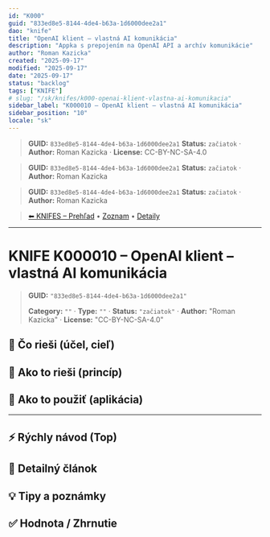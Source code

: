 ```yaml
---
id: "K000"
guid: "833ed8e5-8144-4de4-b63a-1d6000dee2a1"
dao: "knife"
title: "OpenAI klient – vlastná AI komunikácia"
description: "Appka s prepojením na OpenAI API a archív komunikácie"
author: "Roman Kazicka"
created: "2025-09-17"
modified: "2025-09-17"
date: "2025-09-17"
status: "backlog"
tags: ["KNIFE"]
# slug: "/sk/knifes/k000-openai-klient-vlastna-ai-komunikacia"
sidebar_label: "K000010 – OpenAI klient – vlastná AI komunikácia"
sidebar_position: "10"
locale: "sk"
---
```

<!-- body:start -->

<!-- fm-visible: start -->
> **GUID:** `833ed8e5-8144-4de4-b63a-1d6000dee2a1`
> **Status:** `začiatok` · **Author:** Roman Kazicka · **License:** CC-BY-NC-SA-4.0
<!-- fm-visible: end -->
<!-- body:start -->

<!-- fm-visible: start -->
> **GUID:** `833ed8e5-8144-4de4-b63a-1d6000dee2a1`
> **Status:** `začiatok` · **Author:** Roman Kazicka
<!-- fm-visible: end -->
<!-- body:start -->

<!-- fm-visible: start -->
> **GUID:** `833ed8e5-8144-4de4-b63a-1d6000dee2a1`
> **Status:** `začiatok` · **Author:** Roman Kazicka
<!-- fm-visible: end -->
<!-- body:start -->

<!-- nav:knifes -->
> [⬅ KNIFES – Prehľad](../overview.md) • [Zoznam](../KNIFE_Overview_List.md) • [Detaily](../KNIFE_Overview_Details.md)
---
# KNIFE K000010 – OpenAI klient – vlastná AI komunikácia
<!-- fm-visible: start -->

> **GUID:** `"833ed8e5-8144-4de4-b63a-1d6000dee2a1"`
>   
> **Category:** `""` · **Type:** `""` · **Status:** `"začiatok"` · **Author:** "Roman Kazicka" · **License:** "CC-BY-NC-SA-4.0"
<!-- fm-visible: end -->


## 🎯 Čo rieši (účel, cieľ)

## 🧩 Ako to rieši (princíp)

## 🧪 Ako to použiť (aplikácia)

---

## ⚡ Rýchly návod (Top)

## 📜 Detailný článok

## 💡 Tipy a poznámky

## ✅ Hodnota / Zhrnutie
